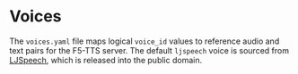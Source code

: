 # Voices

The `voices.yaml` file maps logical `voice_id` values to reference audio and
text pairs for the F5-TTS server. The default `ljspeech` voice is sourced from
[LJSpeech](https://keithito.com/LJ-Speech-Dataset/), which is released into the
public domain.
